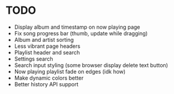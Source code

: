 # TODO

- Display album and timestamp on now playing page
- Fix song progress bar (thumb, update while dragging)
- Album and artist sorting
- Less vibrant page headers
- Playlist header and search
- Settings search
- Search input styling (some browser display delete text button)
- Now playing playlist fade on edges (idk how)
- Make dynamic colors better
- Better history API support
